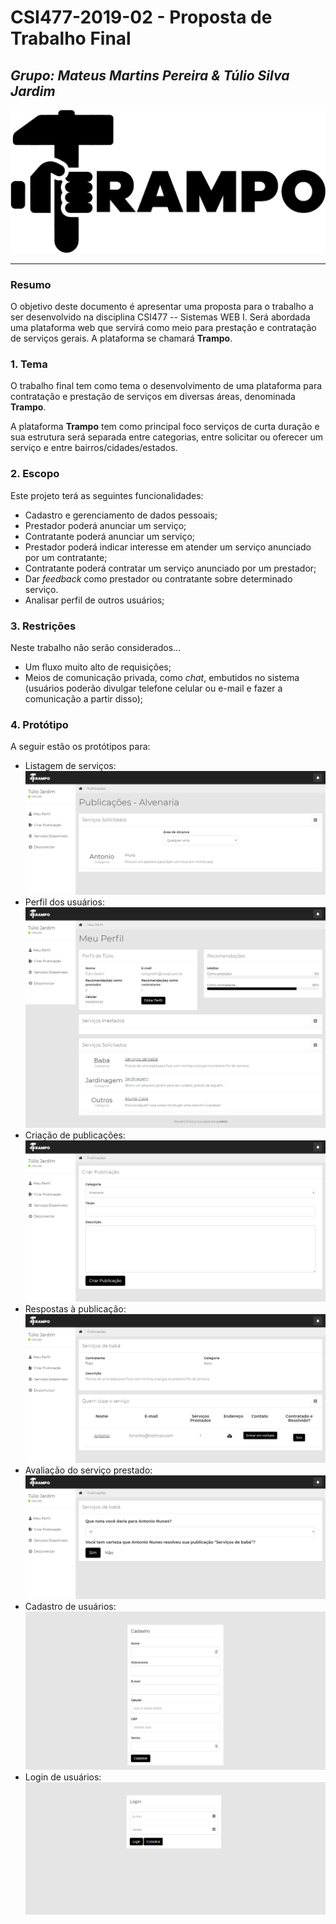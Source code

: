 # **CSI477-2019-02 - Proposta de Trabalho Final**
## *Grupo: Mateus Martins Pereira & Túlio Silva Jardim*

![alt-text][logo]

--------------

<!-- Descrever um resumo sobre o trabalho. -->

### Resumo

  O objetivo deste documento é apresentar uma proposta para o trabalho a ser desenvolvido na disciplina CSI477 -- Sistemas WEB I. Será abordada uma plataforma web que servirá como meio para prestação e contratação de serviços gerais. A plataforma se chamará **Trampo**.

<!-- Apresentar o tema. -->
### 1. Tema

  O trabalho final tem como tema o desenvolvimento de uma plataforma para contratação e prestação de serviços em diversas áreas, denominada **Trampo**.
  
  A plataforma **Trampo** tem como principal foco serviços de curta duração e sua estrutura será separada entre categorias, entre solicitar ou oferecer um serviço e entre bairros/cidades/estados.

<!-- Descrever e limitar o escopo da aplicação. -->
### 2. Escopo

  Este projeto terá as seguintes funcionalidades:
  
   * Cadastro e gerenciamento de dados pessoais;
   * Prestador poderá anunciar um serviço;
   * Contratante poderá anunciar um serviço;
   * Prestador poderá indicar interesse em atender um serviço anunciado por um contratante;
   * Contratante poderá contratar um serviço anunciado por um prestador;
   * Dar *feedback* como prestador ou contratante sobre determinado serviço.
   * Analisar perfil de outros usuários;

<!-- Apresentar restrições de funcionalidades e de escopo. -->
### 3. Restrições

  Neste trabalho não serão considerados...
  * Um fluxo muito alto de requisições;
  * Meios de comunicação privada, como *chat*, embutidos no sistema (usuários poderão divulgar telefone celular ou e-mail e fazer a comunicação a partir disso);

<!-- Construir alguns protótipos para a aplicação, disponibilizá-los no Github e descrever o que foi considerado. //-->
### 4. Protótipo

  A seguir estão os protótipos para:
  * Listagem de serviços: ![alt-text][servicos]
  * Perfil dos usuários: ![alt-text][perfil]
  * Criação de publicações: ![alt-text][publicacao]
  * Respostas à publicação: ![alt-text][respostas]
  * Avaliação do serviço prestado: ![alt-text][feedback]
  * Cadastro de usuários: ![alt-text][cadastro]
  * Login de usuários: ![alt-text][login]
  
  [publicacao]: https://raw.githubusercontent.com/UFOP-CSI477/2019-02-trabalho-final-mateus-e-tulio/master/Prototypes/publicacao.png "Tela de criação de publicações"
  [servicos]: https://raw.githubusercontent.com/UFOP-CSI477/2019-02-trabalho-final-mateus-e-tulio/master/Prototypes/servicos.png "Tela de listagem de serviços"
  [perfil]: https://raw.githubusercontent.com/UFOP-CSI477/2019-02-trabalho-final-mateus-e-tulio/master/Prototypes/perfil.png "Tela de perfil do usuário"
  [cadastro]: https://raw.githubusercontent.com/UFOP-CSI477/2019-02-trabalho-final-mateus-e-tulio/master/Prototypes/cadastro.png "Tela de cadastro"
  [login]: https://raw.githubusercontent.com/UFOP-CSI477/2019-02-trabalho-final-mateus-e-tulio/master/Prototypes/login.png "Tela de login"
  [respostas]: https://raw.githubusercontent.com/UFOP-CSI477/2019-02-trabalho-final-mateus-e-tulio/master/Prototypes/respostas.png "Tela de publicação e suas respostas"
  [feedback]: https://raw.githubusercontent.com/UFOP-CSI477/2019-02-trabalho-final-mateus-e-tulio/master/Prototypes/feedback.png "Tela de avaliação do prestador"
  [logo]: https://raw.githubusercontent.com/UFOP-CSI477/2019-02-trabalho-final-mateus-e-tulio/master/Prototypes/logo.png "Logotipo da marca Trampo"